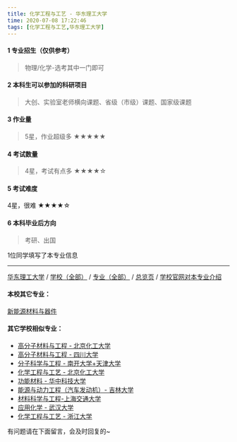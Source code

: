 ```yaml
---
title: 化学工程与工艺 - 华东理工大学
time: 2020-07-08 17:22:46
tags: [化学工程与工艺,华东理工大学]
---
```

#### 1 专业招生（仅供参考）  
> 物理/化学-选考其中一门即可


#### 2 本科生可以参加的科研项目
>  大创、实验室老师横向课题、省级（市级）课题、国家级课题



#### 3 作业量
>5星，作业超级多
★★★★★



#### 4 考试数量
>4星，考试有点多
★★★★☆



#### 5 考试难度
> 
4星，很难
★★★★☆

#### 6 本科毕业后方向
> 考研、出国

1位同学填写了本专业信息
***
[华东理工大学](https://univgo.github.io/2020/07/08/华东理工大学) / [学校（全部）](https://univgo.github.io/2020/07/08/3efa6bcca419) / [专业（全部）](https://univgo.github.io/2020/07/08/2d4c6d3552c2) / [总览页](https://univgo.github.io/2020/07/08/445daeb4fa00) / [学校官网对本专业介绍](http://hgxy.ecust.edu.cn/2016/0414/c1186a5678/page.htm)

#### 本校其它专业：
[新能源材料与器件](https://univgo.github.io/2020/07/08/5c64dcf7f680) 
#### 其它学校相似专业：
- [高分子材料与工程 - 北京化工大学](https://univgo.github.io/2020/07/08/077d326808ab)
- [高分子材料与工程 - 四川大学](https://univgo.github.io/2020/07/08/81f8ee185b5e )
- [分子科学与工程 - 南开大学+天津大学](https://univgo.github.io/2020/07/08/ef2a80f7bcd1) 
- [化学工程与工艺 - 北京化工大学](https://univgo.github.io/2020/07/08/27057f73c283 )
- [功能材料 - 华中科技大学](https://univgo.github.io/2020/07/08/5fd0d99fa322)
- [能源与动力工程（汽车发动机）- 吉林大学](https://univgo.github.io/2020/07/08/f0f5062075b3)
- [材料科学与工程-上海交通大学](https://univgo.github.io/2020/07/08/f5e99e8fbc41)
- [应用化学 - 武汉大学](https://univgo.github.io/2020/07/08/111bbd38bb69)
- [化学工程与工艺 - 浙江大学](https://univgo.github.io/2020/07/08/089b04ed4213)


有问题请在下面留言，会及时回复的~